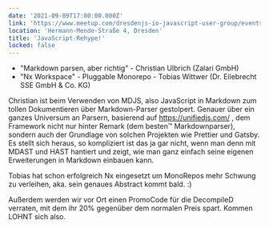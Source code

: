 ```yaml
---
date: '2021-09-09T17:00:00.000Z'
link: 'https://www.meetup.com/dresdenjs-io-javascript-user-group/events/280542017'
location: 'Hermann-Mende-Straße 4, Dresden'
title: 'JavaScript-Rehype!'
locked: false
---
```

* "Markdown parsen, aber richtig" - Christian Ulbrich (Zalari GmbH)
* "Nx Workspace" - Pluggable Monorepo - Tobias Wittwer (Dr. Eilebrecht SSE GmbH & Co. KG)

Christian ist beim Verwenden von MDJS, also JavaScript in Markdown zum tollen Dokumentieren über Markdown-Parser gestolpert. Genauer über ein ganzes Universum an Parsern, basierend auf https://unifiedjs.com/ , dem Framework nicht nur hinter Remark (dem besten™ Markdownparser), sondern auch der Grundlage von solchen Projekten wie Prettier und Gatsby. Es stellt sich heraus, so kompliziert ist das ja gar nicht, wenn man denn mit MDAST und HAST hantiert und zeigt, wie man ganz einfach seine eigenen Erweiterungen in Markdown einbauen kann.

Tobias hat schon erfolgreich Nx eingesetzt um MonoRepos mehr Schwung zu verleihen, aka. sein genaues Abstract kommt bald. :)

Außerdem werden wir vor Ort einen PromoCode für die DecompileD verraten, mit dem ihr 20% gegenüber dem normalen Preis spart. Kommen LOHNT sich also.
